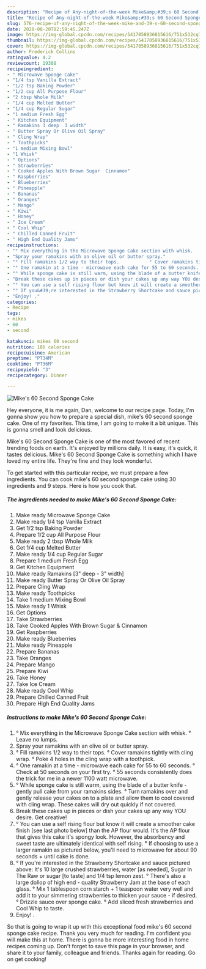 ```yaml
---
description: "Recipe of Any-night-of-the-week Mike&amp;#39;s 60 Second Sponge Cake"
title: "Recipe of Any-night-of-the-week Mike&amp;#39;s 60 Second Sponge Cake"
slug: 576-recipe-of-any-night-of-the-week-mike-and-39-s-60-second-sponge-cake
date: 2020-08-20T02:59:45.247Z
image: https://img-global.cpcdn.com/recipes/5417058936815616/751x532cq70/mikes-60-second-sponge-cake-recipe-main-photo.jpg
thumbnail: https://img-global.cpcdn.com/recipes/5417058936815616/751x532cq70/mikes-60-second-sponge-cake-recipe-main-photo.jpg
cover: https://img-global.cpcdn.com/recipes/5417058936815616/751x532cq70/mikes-60-second-sponge-cake-recipe-main-photo.jpg
author: Frederick Collins
ratingvalue: 4.2
reviewcount: 19308
recipeingredient:
- " Microwave Sponge Cake"
- "1/4 tsp Vanilla Extract"
- "1/2 tsp Baking Powder"
- "1/2 cup All Purpose Flour"
- "2 tbsp Whole Milk"
- "1/4 cup Melted Butter"
- "1/4 cup Regular Sugar"
- "1 medium Fresh Egg"
- " Kitchen Equipment"
- " Ramakins 3 deep  3 width"
- " Butter Spray Or Olive Oil Spray"
- " Cling Wrap"
- " Toothpicks"
- "1 medium Mixing Bowl"
- "1 Whisk"
- " Options"
- " Strawberries"
- " Cooked Apples With Brown Sugar  Cinnamon"
- " Raspberries"
- " Blueberries"
- " Pineapple"
- " Bananas"
- " Oranges"
- " Mango"
- " Kiwi"
- " Honey"
- " Ice Cream"
- " Cool Whip"
- " Chilled Canned Fruit"
- " High End Quality Jams"
recipeinstructions:
- "° Mix everything in the Microwave Sponge Cake section with whisk.                                  ° Leave no lumps."
- "Spray your ramakins with an olive oil or butter spray."
- "° Fill ramakins 1/2 way to their tops.           ° Cover ramakins tightly with cling wrap.                                                                    ° Poke 4 holes in the cling wrap with a toothpick."
- "° One ramakin at a time - microwave each cake for 55 to 60 seconds. ° Check at 50 seconds on your first try. ° 55 seconds consistently does the trick for me in a newer 1100 watt microwave."
- "° While sponge cake is still warm, using the blade of a butter knife - gently pull cake from your ramakins sides.                                                                                                                                                   ° Turn ramakins over and gently release your cakes on to a plate and allow them to cool covered with cling wrap. These cakes will dry out quickly if not covered."
- "Break these cakes up in pieces or dish your cakes up any way YOU desire. Get creative!"
- "° You can use a self rising flour but know it will create a smoother cake finish [see last photo below] than the AP flour would. It&#39;s the AP flour that gives this cake it&#39;s spongy look. However, the absorbency and sweet taste are ultimately identical with self rising.                                                                                                                                                                                       ° If choosing to use a larger ramakin as pictured below, you&#39;ll need to microwave for about 90 seconds + until cake is done."
- "° If you&#39;re interested in the Strawberry Shortcake and sauce pictured above: It&#39;s 10 large crushed strawberries, water [as needed], Sugar In The Raw or sugar [to taste] and 1/4 tsp lemon zest.                                                                         ° There&#39;s also a large dollop of high end - quality Strawberry Jam at the base of each glass.                                                                                                                                                                                                                                                                                     ° Mix 1 tablespoon corn starch + 1 teaspoon water very well and add it to your simmering strawberries to thicken your sauce - if desired.                                                            ° Drizzle sauce over sponge cake.                                                        ° Add sliced fresh strawberries and Cool Whip to taste."
- "Enjoy! ."
categories:
- Recipe
tags:
- mikes
- 60
- second

katakunci: mikes 60 second 
nutrition: 186 calories
recipecuisine: American
preptime: "PT34M"
cooktime: "PT36M"
recipeyield: "3"
recipecategory: Dinner

---
```



![Mike&#39;s 60 Second Sponge Cake](https://img-global.cpcdn.com/recipes/5417058936815616/751x532cq70/mikes-60-second-sponge-cake-recipe-main-photo.jpg)

Hey everyone, it is me again, Dan, welcome to our recipe page. Today, I'm gonna show you how to prepare a special dish, mike&#39;s 60 second sponge cake. One of my favorites. This time, I am going to make it a bit unique. This is gonna smell and look delicious.



Mike&#39;s 60 Second Sponge Cake is one of the most favored of recent trending foods on earth. It's enjoyed by millions daily. It is easy, it's quick, it tastes delicious. Mike&#39;s 60 Second Sponge Cake is something which I have loved my entire life. They're fine and they look wonderful.


To get started with this particular recipe, we must prepare a few ingredients. You can cook mike&#39;s 60 second sponge cake using 30 ingredients and 9 steps. Here is how you cook that.

<!--inarticleads1-->

##### The ingredients needed to make Mike&#39;s 60 Second Sponge Cake:

1. Make ready  Microwave Sponge Cake
1. Make ready 1/4 tsp Vanilla Extract
1. Get 1/2 tsp Baking Powder
1. Prepare 1/2 cup All Purpose Flour
1. Make ready 2 tbsp Whole Milk
1. Get 1/4 cup Melted Butter
1. Make ready 1/4 cup Regular Sugar
1. Prepare 1 medium Fresh Egg
1. Get  Kitchen Equipment
1. Make ready  Ramakins [3&#34; deep - 3&#34; width]
1. Make ready  Butter Spray Or Olive Oil Spray
1. Prepare  Cling Wrap
1. Make ready  Toothpicks
1. Take 1 medium Mixing Bowl
1. Make ready 1 Whisk
1. Get  Options
1. Take  Strawberries
1. Take  Cooked Apples With Brown Sugar &amp; Cinnamon
1. Get  Raspberries
1. Make ready  Blueberries
1. Make ready  Pineapple
1. Prepare  Bananas
1. Take  Oranges
1. Prepare  Mango
1. Prepare  Kiwi
1. Take  Honey
1. Take  Ice Cream
1. Make ready  Cool Whip
1. Prepare  Chilled Canned Fruit
1. Prepare  High End Quality Jams




<!--inarticleads2-->

##### Instructions to make Mike&#39;s 60 Second Sponge Cake:

1. ° Mix everything in the Microwave Sponge Cake section with whisk.                                  ° Leave no lumps.
1. Spray your ramakins with an olive oil or butter spray.
1. ° Fill ramakins 1/2 way to their tops.           ° Cover ramakins tightly with cling wrap.                                                                    ° Poke 4 holes in the cling wrap with a toothpick.
1. ° One ramakin at a time - microwave each cake for 55 to 60 seconds. ° Check at 50 seconds on your first try. ° 55 seconds consistently does the trick for me in a newer 1100 watt microwave.
1. ° While sponge cake is still warm, using the blade of a butter knife - gently pull cake from your ramakins sides.                                                                                                                                                   ° Turn ramakins over and gently release your cakes on to a plate and allow them to cool covered with cling wrap. These cakes will dry out quickly if not covered.
1. Break these cakes up in pieces or dish your cakes up any way YOU desire. Get creative!
1. ° You can use a self rising flour but know it will create a smoother cake finish [see last photo below] than the AP flour would. It&#39;s the AP flour that gives this cake it&#39;s spongy look. However, the absorbency and sweet taste are ultimately identical with self rising.                                                                                                                                                                                       ° If choosing to use a larger ramakin as pictured below, you&#39;ll need to microwave for about 90 seconds + until cake is done.
1. ° If you&#39;re interested in the Strawberry Shortcake and sauce pictured above: It&#39;s 10 large crushed strawberries, water [as needed], Sugar In The Raw or sugar [to taste] and 1/4 tsp lemon zest.                                                                         ° There&#39;s also a large dollop of high end - quality Strawberry Jam at the base of each glass.                                                                                                                                                                                                                                                                                     ° Mix 1 tablespoon corn starch + 1 teaspoon water very well and add it to your simmering strawberries to thicken your sauce - if desired.                                                            ° Drizzle sauce over sponge cake.                                                        ° Add sliced fresh strawberries and Cool Whip to taste.
1. Enjoy! .




So that is going to wrap it up with this exceptional food mike&#39;s 60 second sponge cake recipe. Thank you very much for reading. I'm confident you will make this at home. There is gonna be more interesting food in home recipes coming up. Don't forget to save this page in your browser, and share it to your family, colleague and friends. Thanks again for reading. Go on get cooking!
